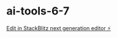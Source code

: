 # ai-tools-6-7

[Edit in StackBlitz next generation editor ⚡️](https://stackblitz.com/~/github.com/dresrok/ai-tools-6-7)